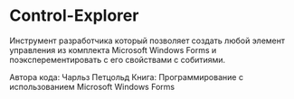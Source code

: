 # Control-Explorer

Инструмент разработчика который позволяет создать любой элемент управления из комплекта Microsoft Windows Forms и поэксперементировать с его свойствами с собитиями.

Автора кода: Чарльз Петцольд
Книга: Программирование с использованием Microsoft Windows Forms
